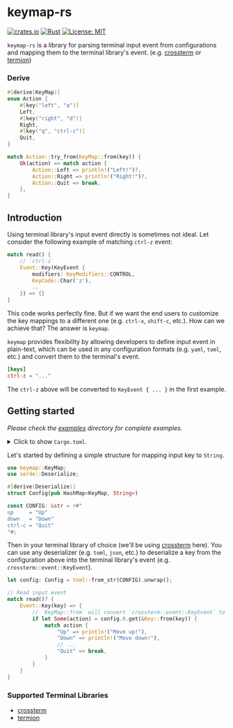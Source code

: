 # keymap-rs

[![crates.io](https://img.shields.io/crates/v/keymap.svg)](https://crates.io/crates/keymap)
[![Rust](https://github.com/rezigned/keymap-rs/actions/workflows/ci.yml/badge.svg)](https://github.com/rezigned/keymap-rs/actions/workflows/ci.yml)
[![License: MIT](https://img.shields.io/badge/License-MIT-brightgreen.svg)](https://opensource.org/licenses/MIT)

`keymap-rs` is a library for parsing terminal input event from configurations and mapping them to the terminal library's event. (e.g. [crossterm](https://github.com/crossterm-rs/crossterm) or [termion](https://gitlab.redox-os.org/redox-os/termion))

### Derive
```rust
#[derive(KeyMap)]
enum Action {
    #[key("left", "a")]
    Left,
    #[key("right", "d")]
    Right,
    #[key("q", "ctrl-c")]
    Quit,
}

match Action::try_from(KeyMap::from(key)) {
    Ok(action) => match action {
        Action::Left => println!("Left!")?,
        Action::Right => println!("Right!")?,
        Action::Quit => break,
    },
}
```
## Introduction

Using terminal library's input event directly is sometimes not ideal. Let consider the following example of matching `ctrl-z` event:

```rust
match read() {
    // `ctrl-z`
    Event::Key(KeyEvent {
        modifiers: KeyModifiers::CONTROL,
        KeyCode::Char('z'),
        ..
    }) => {}
}
```

This code works perfectly fine. But if we want the end users to customize the key mappings to a different one (e.g. `ctrl-x`, `shift-c`, etc.). How can we achieve that? The answer is `keymap`.

`keymap` provides flexibility by allowing developers to define input event in plain-text, which can be used in any configuration formats (e.g. `yaml`, `toml`, etc.) and convert them to the terminal's event.

```toml
[keys]
ctrl-z = "..."
```

The `ctrl-z` above will be converted to `KeyEvent { ... }` in the first example.

## Getting started

_Please check the [examples](examples/) directory for complete examples._

<details>
<summary>
Click to show <code>Cargo.toml</code>.
</summary>

```toml
[dependencies]
keymap = "0.1"
```
</details>

Let's started by defining a simple structure for mapping input key to `String`.

```rust
use keymap::KeyMap;
use serde::Deserialize;

#[derive(Deserialize)]
struct Config(pub HashMap<KeyMap, String>)

const CONFIG: &str = r#"
up     = "Up"
down   = "Down"
ctrl-c = "Quit"
"#;
```

Then in your terminal library of choice (we'll be using [crossterm](https://github.com/crossterm-rs/crossterm) here). You can use any deserializer (e.g. `toml`, `json`, etc.) to deserialize a key from the configuration above into the terminal library's event (e.g. `crossterm::event::KeyEvent`).

```rust
let config: Config = toml::from_str(CONFIG).unwrap();

// Read input event
match read()? {
    Event::Key(key) => {
        // `KeyMap::from` will convert `crossterm::event::KeyEvent` to `keymap::KeyMap`
        if let Some(action) = config.0.get(&Key::from(key)) {
            match action {
                "Up" => println!("Move up!"),
                "Down" => println!("Move down!"),
                // ...
                "Quit" => break,
            }
        }
    }
}
```

### Supported Terminal Libraries

* [crossterm](https://github.com/crossterm-rs/crossterm)
* [termion](https://gitlab.redox-os.org/redox-os/termion)
